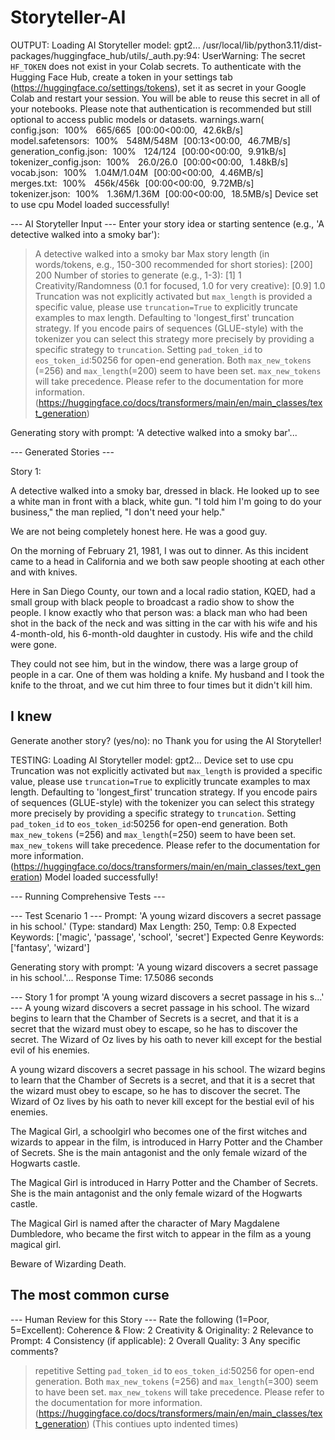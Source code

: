 # Storyteller-AI

OUTPUT:
Loading AI Storyteller model: gpt2...
/usr/local/lib/python3.11/dist-packages/huggingface_hub/utils/_auth.py:94: UserWarning: 
The secret `HF_TOKEN` does not exist in your Colab secrets.
To authenticate with the Hugging Face Hub, create a token in your settings tab (https://huggingface.co/settings/tokens), set it as secret in your Google Colab and restart your session.
You will be able to reuse this secret in all of your notebooks.
Please note that authentication is recommended but still optional to access public models or datasets.
  warnings.warn(
config.json: 100%
 665/665 [00:00<00:00, 42.6kB/s]
model.safetensors: 100%
 548M/548M [00:13<00:00, 46.7MB/s]
generation_config.json: 100%
 124/124 [00:00<00:00, 9.91kB/s]
tokenizer_config.json: 100%
 26.0/26.0 [00:00<00:00, 1.48kB/s]
vocab.json: 100%
 1.04M/1.04M [00:00<00:00, 4.46MB/s]
merges.txt: 100%
 456k/456k [00:00<00:00, 9.72MB/s]
tokenizer.json: 100%
 1.36M/1.36M [00:00<00:00, 18.5MB/s]
Device set to use cpu
Model loaded successfully!

--- AI Storyteller Input ---
Enter your story idea or starting sentence (e.g., 'A detective walked into a smoky bar'):
> A detective walked into a smoky bar
Max story length (in words/tokens, e.g., 150-300 recommended for short stories): [200]
> 200
Number of stories to generate (e.g., 1-3): [1]
> 1
Creativity/Randomness (0.1 for focused, 1.0 for very creative): [0.9]
> 1.0
Truncation was not explicitly activated but `max_length` is provided a specific value, please use `truncation=True` to explicitly truncate examples to max length. Defaulting to 'longest_first' truncation strategy. If you encode pairs of sequences (GLUE-style) with the tokenizer you can select this strategy more precisely by providing a specific strategy to `truncation`.
Setting `pad_token_id` to `eos_token_id`:50256 for open-end generation.
Both `max_new_tokens` (=256) and `max_length`(=200) seem to have been set. `max_new_tokens` will take precedence. Please refer to the documentation for more information. (https://huggingface.co/docs/transformers/main/en/main_classes/text_generation)

Generating story with prompt: 'A detective walked into a smoky bar'...

--- Generated Stories ---

Story 1:

A detective walked into a smoky bar, dressed in black. He looked up to see a white man in front with a black, white gun. "I told him I'm going to do your business," the man replied, "I don't need your help."

We are not being completely honest here. He was a good guy.

On the morning of February 21, 1981, I was out to dinner. As this incident came to a head in California and we both saw people shooting at each other and with knives.

Here in San Diego County, our town and a local radio station, KQED, had a small group with black people to broadcast a radio show to show the people. I know exactly who that person was: a black man who had been shot in the back of the neck and was sitting in the car with his wife and his 4-month-old, his 6-month-old daughter in custody. His wife and the child were gone.

They could not see him, but in the window, there was a large group of people in a car. One of them was holding a knife. My husband and I took the knife to the throat, and we cut him three to four times but it didn't kill him.

I knew
--------------------------------------------------

Generate another story? (yes/no): no
Thank you for using the AI Storyteller!

TESTING:
Loading AI Storyteller model: gpt2...
Device set to use cpu
Truncation was not explicitly activated but `max_length` is provided a specific value, please use `truncation=True` to explicitly truncate examples to max length. Defaulting to 'longest_first' truncation strategy. If you encode pairs of sequences (GLUE-style) with the tokenizer you can select this strategy more precisely by providing a specific strategy to `truncation`.
Setting `pad_token_id` to `eos_token_id`:50256 for open-end generation.
Both `max_new_tokens` (=256) and `max_length`(=250) seem to have been set. `max_new_tokens` will take precedence. Please refer to the documentation for more information. (https://huggingface.co/docs/transformers/main/en/main_classes/text_generation)
Model loaded successfully!

--- Running Comprehensive Tests ---

--- Test Scenario 1 ---
Prompt: 'A young wizard discovers a secret passage in his school.' (Type: standard)
Max Length: 250, Temp: 0.8
Expected Keywords: ['magic', 'passage', 'school', 'secret']
Expected Genre Keywords: ['fantasy', 'wizard']

Generating story with prompt: 'A young wizard discovers a secret passage in his school.'...
Response Time: 17.5086 seconds

--- Story 1 for prompt 'A young wizard discovers a secret passage in his s...' ---
A young wizard discovers a secret passage in his school. The wizard begins to learn that the Chamber of Secrets is a secret, and that it is a secret that the wizard must obey to escape, so he has to discover the secret. The Wizard of Oz lives by his oath to never kill except for the bestial evil of his enemies.

A young wizard discovers a secret passage in his school. The wizard begins to learn that the Chamber of Secrets is a secret, and that it is a secret that the wizard must obey to escape, so he has to discover the secret. The Wizard of Oz lives by his oath to never kill except for the bestial evil of his enemies.

The Magical Girl, a schoolgirl who becomes one of the first witches and wizards to appear in the film, is introduced in Harry Potter and the Chamber of Secrets. She is the main antagonist and the only female wizard of the Hogwarts castle.

The Magical Girl is introduced in Harry Potter and the Chamber of Secrets. She is the main antagonist and the only female wizard of the Hogwarts castle.

The Magical Girl is named after the character of Mary Magdalene Dumbledore, who became the first witch to appear in the film as a young magical girl.

Beware of Wizarding Death.

The most common curse
------------------------------------------------------------

--- Human Review for this Story ---
Rate the following (1=Poor, 5=Excellent):
  Coherence & Flow: 2
  Creativity & Originality: 2
  Relevance to Prompt: 4
  Consistency (if applicable): 2
  Overall Quality: 3
  Any specific comments?
> repetitive
Setting `pad_token_id` to `eos_token_id`:50256 for open-end generation.
Both `max_new_tokens` (=256) and `max_length`(=300) seem to have been set. `max_new_tokens` will take precedence. Please refer to the documentation for more information. (https://huggingface.co/docs/transformers/main/en/main_classes/text_generation)
(This contiues upto indented times)
